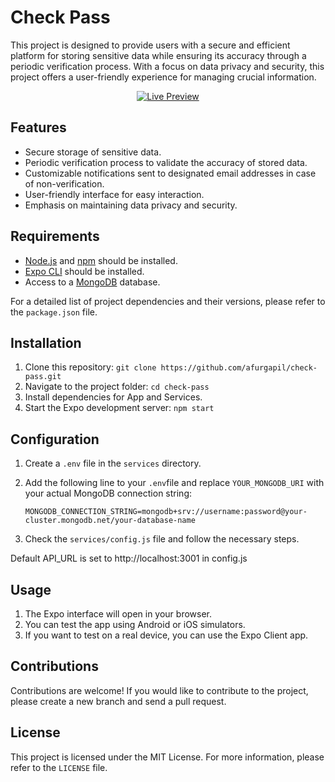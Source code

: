 # Check Pass

This project is designed to provide users with a secure and efficient platform for storing sensitive data while ensuring its accuracy through a periodic verification process. With a focus on data privacy and security, this project offers a user-friendly experience for managing crucial information.

<div align="center">
 <a display="none" href="https://deviceframes.com/templates/"> <img src="https://github.com/afurgapil/check-pass/assets/99171546/3a2ce33d-17b2-44ed-8d44-efaf6bb465c9" alt="Live Preview"></a>
</div>
</div>

## Features

- Secure storage of sensitive data.
- Periodic verification process to validate the accuracy of stored data.
- Customizable notifications sent to designated email addresses in case of non-verification.
- User-friendly interface for easy interaction.
- Emphasis on maintaining data privacy and security.

## Requirements

- [Node.js](https://nodejs.org/) and [npm](https://www.npmjs.com/) should be installed.
- [Expo CLI](https://docs.expo.dev/get-started/installation/) should be installed.
- Access to a [MongoDB](https://www.mongodb.com/) database.

For a detailed list of project dependencies and their versions, please refer to the `package.json` file.

## Installation

1. Clone this repository: `git clone https://github.com/afurgapil/check-pass.git`
2. Navigate to the project folder: `cd check-pass`
3. Install dependencies for App and Services.
4. Start the Expo development server: `npm start`

## Configuration

1. Create a `.env` file in the `services` directory.
2. Add the following line to your `.env`file and replace `YOUR_MONGODB_URI` with your actual MongoDB connection string:

   ```plaintext
   MONGODB_CONNECTION_STRING=mongodb+srv://username:password@your-cluster.mongodb.net/your-database-name
   ```

3. Check the `services/config.js` file and follow the necessary steps.

Default API_URL is set to http://localhost:3001 in config.js

## Usage

1. The Expo interface will open in your browser.
2. You can test the app using Android or iOS simulators.
3. If you want to test on a real device, you can use the Expo Client app.

## Contributions

Contributions are welcome! If you would like to contribute to the project, please create a new branch and send a pull request.

## License

This project is licensed under the MIT License. For more information, please refer to the `LICENSE` file.
